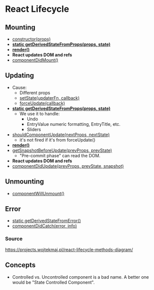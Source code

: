 # React Lifecycle

## Mounting
- [constructor(props)](https://reactjs.org/docs/react-component.html#constructor)
- [**static getDerivedStateFromProps(props, state)**](https://reactjs.org/docs/react-component.html#static-getderivedstatefromprops)
- [**render()**](https://reactjs.org/docs/react-component.html#render)
- **React updates DOM and refs**
- [componentDidMount()](https://reactjs.org/docs/react-component.html#componentdidmount)

## Updating
- Cause:
  - Different props
  - [setState(updaterFn, callback)](https://reactjs.org/docs/react-component.html#setstate)
  - [forceUpdate(callback)](https://reactjs.org/docs/react-component.html#forceupdate)
- [**static getDerivedStateFromProps(props, state)**](https://reactjs.org/docs/react-component.html#static-getderivedstatefromprops)
  - We use it to handle:
    - Undo
    - EntryValue numeric formatting, EntryTitle, etc.
    - Sliders
- [shouldComponentUpdate(nextProps, nextState)](https://reactjs.org/docs/react-component.html#shouldcomponentupdate)
  - it's not fired if it's from forceUpdate()
- [**render()**](https://reactjs.org/docs/react-component.html#render)
- [getSnapshotBeforeUpdate(prevProps, prevState)](https://reactjs.org/docs/react-component.html#getsnapshotbeforeupdate)
  -  "Pre-commit phase" can read the DOM.
- **React updates DOM and refs**
- [componentDidUpdate(prevProps, prevState, snapshot)](https://reactjs.org/docs/react-component.html#componentdidupdate)

## Unmounting
- [componentWillUnmount()](https://reactjs.org/docs/react-component.html#componentwillunmount)

## Error
- [static getDerivedStateFromError()](https://reactjs.org/docs/react-component.html#static-getderivedstatefromerror)
- [componentDidCatch(error, info)](https://reactjs.org/docs/react-component.html#componentdidcatch)


### Source
https://projects.wojtekmaj.pl/react-lifecycle-methods-diagram/


## Concepts
- Controlled vs. Uncontrolled component is a bad name. A better one would be "State Controlled Component".